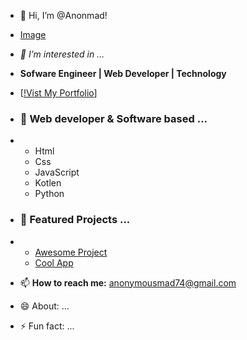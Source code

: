 - 👋 Hi, I’m @Anonmad!



- [Image](https://www.google.com/imgres?q=hacker%20with%20computers%20server&imgurl=https%3A%2F%2Fmedia.istockphoto.com%2Fid%2F547424218%2Fphoto%2Fhacker-operating-in-server-rooms.jpg%3Fs%3D612x612%26w%3D0%26k%3D20%26c%3DcnprxBbF0TJLxGSxLPi16LNxTjQMl7g_7cJywrgc2tA%3D&imgrefurl=https%3A%2F%2Fwww.istockphoto.com%2Fphotos%2Fhacker-operating-in-server-rooms&docid=ktHqV-yUEyWGNM&tbnid=KUfGyGv2wbhEwM&vet=12ahUKEwiG2u2yg5iNAxUzVKQEHXNUPRAQM3oECEoQAA..i&w=612&h=368&hcb=2&ved=2ahUKEwiG2u2yg5iNAxUzVKQEHXNUPRAQM3oECEoQAA)
- *👀 I’m interested in ...*
- **Sofware Engineer | Web Developer | Technology**
- [[!Vist My Portfolio](https://anonmad.github.io/Cyber-Network/)]

  
- ### 🌱 Web developer & Software based ...
- - Html
  - Css
  - JavaScript
  - Kotlen
  - Python


- ### 💞️ Featured Projects ...
- - [Awesome Project](https://anonmad.github.io/Cyber-Network/)
  - [Cool App](https://anonmad.github.io/Cyber-Network/)


- 📫 **How to reach me:** anonymousmad74@gmail.com 
- 😄 About: ...
- ⚡ Fun fact: ...

<!---
Anonmad/Anonmad is a ✨ special ✨ repository because its `README.md` (this file) appears on your GitHub profile.
You can click the Preview link to take a look at your changes.
--->
